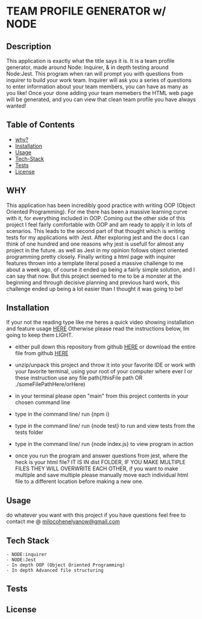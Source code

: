 # TEAM PROFILE GENERATOR w/ NODE

## Description

  This application is exactly what the title says it is. It is a team profile generator, made around Node: Inquirer, & in depth testing around Node:Jest. This program when ran will prompt you with questions from inquirer to build your work team. Inquirer will ask you a series of questions to enter information about your team members, you can have as many as you like! Once your done adding your team memebers the HTML web page will be generated, and you can view that clean team profile you have always wanted!

## Table of Contents

- [why?](#why)
- [Installation](#installation)
- [Usage](#usage)
- [Tech-Stack](#tech-stack)
- [Tests](#tests)
- [License](#license)

## WHY

  This application has been incredibly good practice with writing OOP (Object Oriented Programming). For me there has been a massive learning curve with it, for everything included in OOP. Coming out the other side of this project I feel fairly comfortable with OOP and am ready to apply it in lots of scenarios. This leads to the second part of that thought which is writing tests for my applications with Jest. After exploring jest and the docs I can think of one hundred and one reasons why jest is usefull for almost any project in the future. as well as Jest in my opinion follows object oriented programming pretty closely. Finally writing a html page with inquirer features thrown into a template literal posed a massive challenge to me about a week ago, of course it ended up being a fairly simple solution, and I can say that now. But this project seemed to me to be a monster at the beginning and through decisive planning and previous hard work, this challenge ended up being a lot easier than I thought it was going to be!

## Installation

  If your not the reading type like me heres a quick video showing installation and feature usage [HERE](linkvideo)
  Otherwise please read the instructions below, Im going to keep them LIGHT.

  - either pull down this repository from github [HERE](githublink) or download the entire file from github [HERE]()

  - unzip/unpack this project and throw it into your favorite IDE or work with your favorite terminal, using your root of your computer where ever I or these instruction use any file path(/thisFile path OR ./someFilePathHere/orHere)

  - in your terminal please open "main" from this project contents in your chosen command line

  - type in the command line/ run {npm i}
  - type in the command line/ run {node test} to run and view tests from the tests folder
  - type in the command line/ run {node index.js} to view program in action

  - once you run the program and answer questions from jest, where the heck is your html file? IT IS IN dist FOLDER, IF YOU MAKE MULTIPLE FILES THEY WILL OVERWRITE EACH OTHER, if you want to make multiple and save multiple please manually move each individual html file to a different location before making a new one.

## Usage

  do whatever you want with this project if you have questions feel free to contact me @ milocohenelyanow@gmail.com

## Tech Stack

    - NODE:inquirer
    - NODE:Jest
    - In depth OOP (Object Oriented Programming)
    - In depth Advanced file structuring


## Tests

## License